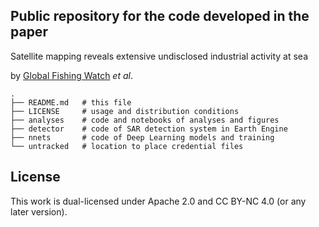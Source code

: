 ## Public repository for the code developed in the paper

Satellite mapping reveals extensive undisclosed industrial activity at sea

by [Global Fishing Watch](http://#) _et al_.  

    .
    ├── README.md   # this file
    ├── LICENSE     # usage and distribution conditions
    ├── analyses    # code and notebooks of analyses and figures
    ├── detector    # code of SAR detection system in Earth Engine
    ├── nnets       # code of Deep Learning models and training
    └── untracked   # location to place credential files 

## License

This work is dual-licensed under Apache 2.0 and CC BY-NC 4.0 (or any later version).
